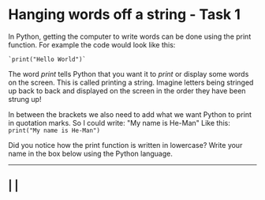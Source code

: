 # Hanging words off a string - Task 1
In Python, getting the computer to write words can be done using the print function.
For example the code would look like this:
~~~
`print("Hello World")`
~~~
The word *print* tells Python that you want it to *print* or display some words on the screen.
This is called printing a string. Imagine letters being stringed up back to back and displayed on the screen in the order they have been strung up!

In between the brackets we also need to add what we want Python to print in quotation marks.
So I could write:
"My name is He-Man"
Like this:
        `print("My name is He-Man")`
 
Did you notice how the print function is written in lowercase?
Write your name in the box below using the Python language.



-----------------------------------------------------------------
|                                                                |
-----------------------------------------------------------------


